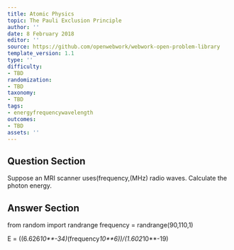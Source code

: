 ```yaml
---
title: Atomic Physics
topic: The Pauli Exclusion Principle
author: ''
date: 8 February 2018
editor: ''
source: https://github.com/openwebwork/webwork-open-problem-library
template_version: 1.1
type: ''
difficulty:
- TBD
randomization:
- TBD
taxonomy:
- TBD
tags:
- energyfrequencywavelength
outcomes:
- TBD
assets: ''
---
```


## Question Section 

Suppose an MRI scanner uses(frequency,(MHz) radio waves. Calculate the photon energy.



## Answer Section

from random import randrange
frequency = randrange(90,110,1)

E = ((6.626*10**-34)*(frequency*10**6))/(1.602*10**-19)